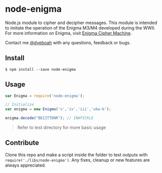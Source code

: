 node-enigma
===========

Node.js module to cipher and decipher messages. 
This module is intended to imitate the operation of the Enigma M3/M4 developed during the WWII.
For more information on Enigma, visit [Enigma Cipher Machine](http://www.cryptomuseum.com/crypto/enigma/index.htm).

Contact me [@dyeboah](mailto:dyeboah@oswego.edu) with any questions, feedback or bugs.

Install
-------

  ```
  $ npm install --save node-enigma
  ```
  
Usage
-----

  ```javascript
  var Enigma = require('node-enigma');
  
  // Initialize 
  var enigma = new Enigma('v','iv','iii','ukw-b');
  
  enigma.decode("BEIITTDNR"); // INAPICKLE
  ```
  
  
  >Refer to test directory for more basic usage
  
  
Contribute
----------

Clone this repo and make a script inside the folder to test outputs with `require('./libs/node-enigma')`. Any fixes, cleanup or new features are always appreciated.
